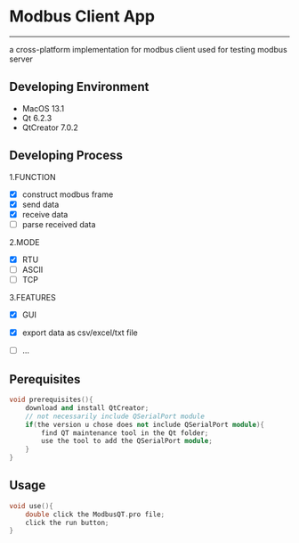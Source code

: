 # Modbus Client App
--- 
a cross-platform implementation for modbus client used for testing modbus server

## Developing Environment

* MacOS 13.1
* Qt 6.2.3
* QtCreator 7.0.2


## Developing Process

1.FUNCTION
- [x] construct modbus frame
- [x] send data
- [x] receive data
- [ ] parse received data

2.MODE

- [x] RTU
- [ ] ASCII
- [ ] TCP

3.FEATURES

- [x] GUI
- [x] export data as csv/excel/txt file
- [ ] ...



## Perequisites

```c++
void prerequisites(){
    download and install QtCreator; 
    // not necessarily include QSerialPort module
    if(the version u chose does not include QSerialPort module){
        find QT maintenance tool in the Qt folder;
        use the tool to add the QSerialPort module;
    }
}
```

## Usage

```c++
void use(){
    double click the ModbusQT.pro file;
    click the run button;
}